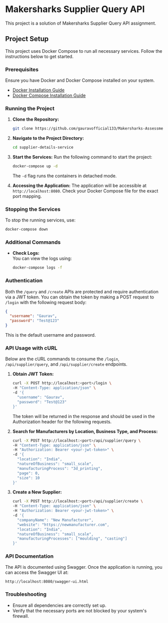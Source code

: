 # Makersharks Supplier Query API

This project is a solution of Makersharks Supplier Query API assignment.

## Project Setup

This project uses Docker Compose to run all necessary services. Follow the instructions below to get started.

### Prerequisites

Ensure you have Docker and Docker Compose installed on your system.

- [Docker Installation Guide](https://docs.docker.com/get-docker/)
- [Docker Compose Installation Guide](https://docs.docker.com/compose/install/)

### Running the Project

1. **Clone the Repository:**
   ```bash
   git clone https://github.com/gauravofficial133/Makersharks-Assessment.git
   ```

2. **Navigate to the Project Directory:**
   ```bash
   cd supplier-details-service
   ```

3. **Start the Services:**
   Run the following command to start the project:
   ```bash
   docker-compose up -d
   ```

   The `-d` flag runs the containers in detached mode.

4. **Accessing the Application:**
   The application will be accessible at `http://localhost:8080`. Check your Docker Compose file for the exact port mapping.

### Stopping the Services

To stop the running services, use:
```bash
docker-compose down
```

### Additional Commands

- **Check Logs:**  
  You can view the logs using:
  ```bash
  docker-compose logs -f
  ```

### Authentication

Both the `/query` and `/create` APIs are protected and require authentication via a JWT token. You can obtain the token by making a POST request to `/login` with the following request body:

```json
{
  "username": "Gaurav",
  "password": "Test@123"
}
```

This is the default username and password.

### API Usage with cURL

Below are the cURL commands to consume the `/login`, `/api/supplier/query`, and `/api/supplier/create` endpoints.

1. **Obtain JWT Token:**

   ```bash
   curl -X POST http://localhost:<port>/login \
   -H "Content-Type: application/json" \
   -d '{
     "username": "Gaurav",
     "password": "Test@123"
   }'
   ```

   The token will be returned in the response and should be used in the Authorization header for the following requests.

2. **Search for Manufacturers by Location, Business Type, and Process:**

   ```bash
   curl -X POST http://localhost:<port>/api/supplier/query \
   -H "Content-Type: application/json" \
   -H "Authorization: Bearer <your-jwt-token>" \
   -d '{
     "location": "India",
     "natureOfBusiness": "small_scale",
     "manufacturingProcess": "3d_printing",
     "page": 0,
     "size": 10
   }'
   ```

3. **Create a New Supplier:**

   ```bash
   curl -X POST http://localhost:<port>/api/supplier/create \
   -H "Content-Type: application/json" \
   -H "Authorization: Bearer <your-jwt-token>" \
   -d '{
     "companyName": "New Manufacturer",
     "website": "https://newmanufacturer.com",
     "location": "India",
     "natureOfBusiness": "small_scale",
     "manufacturingProcesses": ["moulding", "casting"]
   }'
   ```

### API Documentation

The API is documented using Swagger. Once the application is running, you can access the Swagger UI at:
```
http://localhost:8080/swagger-ui.html
```

### Troubleshooting

- Ensure all dependencies are correctly set up.
- Verify that the necessary ports are not blocked by your system's firewall.

